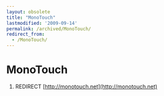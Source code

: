 ```yaml
---
layout: obsolete
title: "MonoTouch"
lastmodified: '2009-09-14'
permalink: /archived/MonoTouch/
redirect_from:
  - /MonoTouch/
---
```


MonoTouch
=========

1.  REDIRECT [http://monotouch.net](http://monotouch.net)


